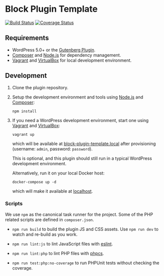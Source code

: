 # Block Plugin Template

[![Build Status](https://travis-ci.com/xwp/block-plugin-template.svg?branch=master)](https://travis-ci.com/xwp/block-plugin-template)
[![Coverage Status](https://coveralls.io/repos/github/xwp/block-plugin-template/badge.svg?branch=master)](https://coveralls.io/github/xwp/block-plugin-template?branch=master)


## Requirements

- WordPress 5.0+ or the [Gutenberg Plugin](https://wordpress.org/plugins/gutenberg/).
- [Composer](https://getcomposer.org) and [Node.js](https://nodejs.org) for dependency management.
- [Vagrant](https://www.vagrantup.com) and [VirtualBox](https://www.virtualbox.org) for local development environment.


## Development

1. Clone the plugin repository.

2. Setup the development environment and tools using [Node.js](https://nodejs.org) and [Composer](https://getcomposer.org):

	   npm install

3. If you need a WordPress development environment, start one using [Vagrant](https://www.vagrantup.com/) and [VirtualBox](https://www.virtualbox.org/):

	   vagrant up

	which will be available at [block-plugin-template.local](http://block-plugin-template.local) after provisioning (username: `admin`, password: `password`).

	This is optional, and this plugin should still run in a typical WordPress development environment.

	Alternatively, run it on your local Docker host:

	   docker-compose up -d

	which will make it available at [localhost](http://localhost).


### Scripts

We use `npm` as the canonical task runner for the project. Some of the PHP related scripts are defined in `composer.json`.

- `npm run build` to build the plugin JS and CSS assets. Use `npm run dev` to watch and re-build as you work.

- `npm run lint:js` to lint JavaScript files with [eslint](https://eslint.org/).

- `npm run lint:php` to lint PHP files with [phpcs](https://github.com/squizlabs/PHP_CodeSniffer).

- `npm run test:php:no-coverage` to run PHPUnit tests without checking the coverage.
